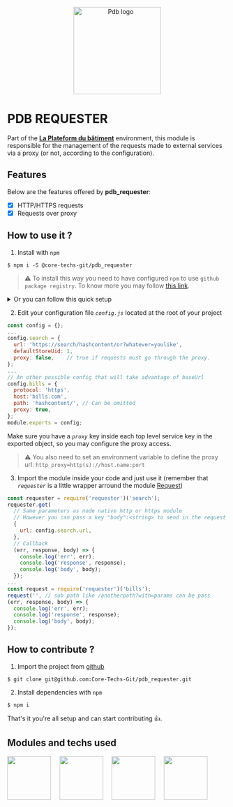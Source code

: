 <p align="center">
  <a href="https://www.laplateforme.com/">
    <img src="https://www.laplateforme.com/cms/i?o=%2Fsites%2Fdefault%2Ffiles%2F2017-04%2Flogo_pdb_bsl-1.jpg" alt="Pdb logo" width="200">
  </a>
</p>

# PDB REQUESTER

Part of the **[La Plateform du bâtiment](https://www.laplateforme.com/)** environment, this module is responsible for the management of the requests made to external services via a proxy (or not, according to the configuration).

## Features

Below are the features offered by **pdb_requester**:

- [x] HTTP/HTTPS requests
- [x] Requests over proxy

## How to use it ?

1. Install with `npm`

```Shell
$ npm i -S @core-techs-git/pdb_requester
```

> ⚠️
> To install this way you need to have configured `npm` to use `github package registry`. To know more you may follow [this link](https://help.github.com/en/articles/configuring-npm-for-use-with-github-package-registry#authenticating-to-github-package-registry).

<details>
  <summary>Or you can follow this quick setup</summary>
  <ul>
    <li>
      <p>Set a scoped registry access</p>
      <pre>$ npm config set @core-techs-git:registry https://npm.pkg.github.com/core-techs-git</pre>
    </li>
    <li>
      <p>Set authentication information inside your .npmrc file</p>
      <pre>//npm.pkg.github.com/:_authToken=PERSONAL-ACCESS-TOKEN</pre>
    </li>
  </ul>
  <p><b><i><a href="https://help.github.com/en/articles/creating-a-personal-access-token-for-the-command-line">PERSONAL-ACCESS-TOKEN</a></i></b> is generated in github settings.</p>
</details>

2. Edit your configuration file _`config.js`_ located at the root of your project

```JavaScript
const config = {};
...
config.search = {
  url: 'https://search/hashcontent/or?whatever=youlike',
  defaultStoreUid: 1,
  proxy: false,    // true if requests must go through the proxy.
};
...
// An other possible config that will take advantage of baseUrl
config.bills = {
  protocol: 'https',
  host:'bills.com',
  path: 'hashcontent/', // Can be omitted
  proxy: true,
};
module.exports = config;
```

Make sure you have a _`proxy`_ key inside each top level service key in the exported object, so you may configure the proxy access.

> ⚠️
> You also need to set an environment variable to define the proxy url: `http_proxy=http(s)://host.name:port`

3. Import the module inside your code and just use it (remember that _`requester`_ is a little wrapper arround the module [Request](https://github.com/request/request))

```JavaScript
const requester = require('requester')('search');
requester.get(
  // Same parameters as node native http or https module
  // However you can pass a key "body":<string> to send in the request
  {
    url: config.search.url,
  },
  // Callback
  (err, response, body) => {
    console.log('err', err);
    console.log('response', response);
    console.log('body', body);
  });
...
const request = require('requester')('bills');
request('', // sub path like /anotherpath?with=params can be pass
(err, response, body) => {
  console.log('err', err);
  console.log('response', response);
  console.log('body', body);
});
```

## How to contribute ?

1. Import the project from [github](https://github.com/Core-Techs-Git/pdb_requester)

```Shell
$ git clone git@github.com:Core-Techs-Git/pdb_requester.git
```

2. Install dependencies with `npm`

```Shell
$ npm i
```

That's it you're all setup and can start contributing :thumbsup:.

## Modules and techs used

[<img src="https://s.gravatar.com/avatar/3e2b342616822f8eabc9dd393840db4a?size=100&default=retro" width="100"/>](http://www.typescriptlang.org 'Typescript')&nbsp;&nbsp;&nbsp;&nbsp;
[<img src="https://eslint.org/assets/img/logo.svg" width="100"/>](https://eslint.org 'Eslint')&nbsp;&nbsp;&nbsp;&nbsp;
[<img src="https://avatars0.githubusercontent.com/u/11887183?s=200&v=4" width="100"/>](http://inversify.io/ 'Inversify')&nbsp;&nbsp;&nbsp;&nbsp;
[<img src="https://cdn.worldvectorlogo.com/logos/jest-0.svg" width="100"/>](https://jestjs.io 'Jest')&nbsp;&nbsp;&nbsp;&nbsp;
